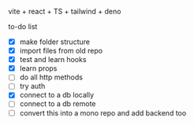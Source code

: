 vite + react + TS + tailwind + deno

to-do list

- [x] make folder structure
- [x] import files from old repo
- [x] test and learn hooks
- [x] learn props
- [ ] do all http methods
- [ ] try auth
- [x] connect to a db locally
- [ ] connect to a db remote
- [ ] convert this into a mono repo and add backend too
